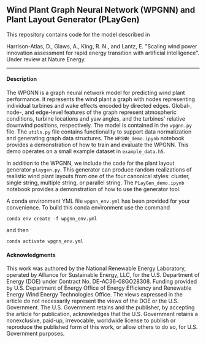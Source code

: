 ## Wind Plant Graph Neural Network (WPGNN) and Plant Layout Generator (PLayGen)

This repository contains code for the model described in 

Harrison-Atlas, D., Glaws, A., King, R. N., and Lantz, E. "Scaling wind power innovation assessment for rapid energy transition with artificial intelligence". Under review at Nature Energy.

___

#### Description

The WPGNN is a graph neural network model for predicting wind plant performance. It represents the wind plant a graph with nodes representing individual turbines and wake effects encoded by directed edges. Global-, node-, and edge-level features of the graph represent atmospheric conditions, turbine locations and yaw angles, and the turbines' relative downwind positions, respectively. The model is contained in the `wpgnn.py` file. The `utils.py` file contains functionality to support data normalization and generating graph data structures. The `WPGNN_demo.ipynb` notebook provides a demonstration of how to train and evaluate the WPGNN. This demo operates on a small example dataset in `example_data.h5`. 

In addition to the WPGNN, we include the code for the plant layout generator `playgen.py`. This generator can produce random realizations of realistic wind plant layouts from one of the four canonical styles:  cluster, single string, multiple string, or parallel string. The `PLayGen_demo.ipynb` notebook provides a demonstration of how to use the generator tool.

A conda environment YML file `wpgnn_env.yml` has been provided for your convenience. To build this conda environment use the command

`conda env create -f wpgnn_env.yml`

and then

`conda activate wpgnn_env.yml`

#### Acknowledgments
This work was authored by the National Renewable Energy Laboratory, operated by Alliance for Sustainable Energy, LLC, for the U.S. Department of Energy (DOE) under Contract No. DE-AC36-08GO28308. Funding provided by U.S. Department of Energy Office of Energy Efficiency and Renewable Energy Wind Energy Technologies Office. The views expressed in the article do not necessarily represent the views of the DOE or the U.S. Government. The U.S. Government retains and the publisher, by accepting the article for publication, acknowledges that the U.S. Government retains a nonexclusive, paid-up, irrevocable, worldwide license to publish or reproduce the published form of this work, or allow others to do so, for U.S. Government purposes.
